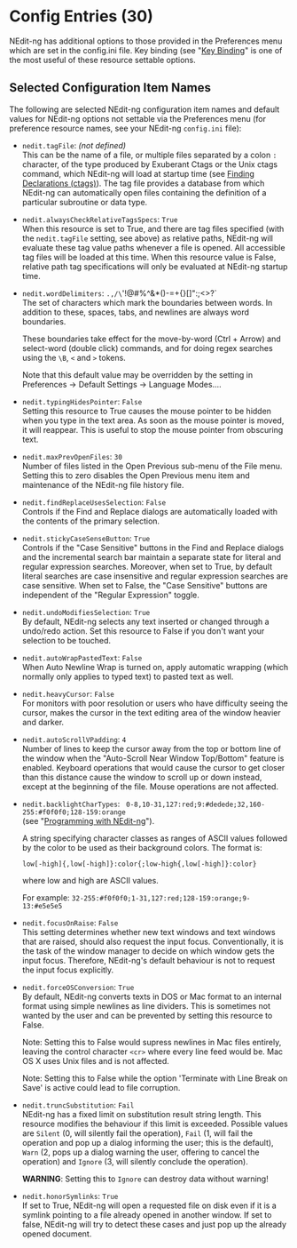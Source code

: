 # Config Entries (30)

NEdit-ng has additional options to those provided in the Preferences
menu which are set in the config.ini file. Key binding (see "[Key
Binding](31)" is one of the most useful of these resource settable
options.

## Selected Configuration Item Names

The following are selected NEdit-ng configuration item names and default
values for NEdit-ng options not settable via the Preferences menu (for
preference resource names, see your NEdit-ng `config.ini` file):

  - `nedit.tagFile`: *(not defined)*  
    This can be the name of a file, or multiple files separated by a
    colon `:` character, of the type produced by Exuberant Ctags or the
    Unix ctags command, which NEdit-ng will load at startup time (see
    [Finding Declarations (ctags)](14)). The tag file provides a
    database from which NEdit-ng can automatically open files containing
    the definition of a particular subroutine or data type.

  - `nedit.alwaysCheckRelativeTagsSpecs`: `True`  
    When this resource is set to True, and there are tag files specified
    (with the `nedit.tagFile` setting, see above) as relative paths,
    NEdit-ng will evaluate these tag value paths whenever a file is
    opened. All accessible tag files will be loaded at this time. When
    this resource value is False, relative path tag specifications will
    only be evaluated at NEdit-ng startup time.

  - `nedit.wordDelimiters`: `.,/\`'!@#%^&*()-=+{}[]":;<>?`  
    The set of characters which mark the boundaries between words. In
    addition to these, spaces, tabs, and newlines are always word
    boundaries.
    
    These boundaries take effect for the move-by-word (Ctrl + Arrow) and
    select-word (double click) commands, and for doing regex searches
    using the `\B`, `<` and `>` tokens.
    
    Note that this default value may be overridden by the setting in
    Preferences &rarr; Default Settings &rarr; Language Modes....

  - `nedit.typingHidesPointer`: `False`  
    Setting this resource to True causes the mouse pointer to be hidden
    when you type in the text area. As soon as the mouse pointer is
    moved, it will reappear. This is useful to stop the mouse pointer
    from obscuring text.

  - `nedit.maxPrevOpenFiles`: `30`  
    Number of files listed in the Open Previous sub-menu of the File
    menu. Setting this to zero disables the Open Previous menu item and
    maintenance of the NEdit-ng file history file.

  - `nedit.findReplaceUsesSelection`: `False`  
    Controls if the Find and Replace dialogs are automatically loaded
    with the contents of the primary selection.

  - `nedit.stickyCaseSenseButton`: `True`  
    Controls if the "Case Sensitive" buttons in the Find and Replace
    dialogs and the incremental search bar maintain a separate state for
    literal and regular expression searches. Moreover, when set to True,
    by default literal searches are case insensitive and regular
    expression searches are case sensitive. When set to False, the "Case
    Sensitive" buttons are independent of the "Regular Expression"
    toggle.

  - `nedit.undoModifiesSelection`: `True`  
    By default, NEdit-ng selects any text inserted or changed through a
    undo/redo action. Set this resource to False if you don't want your
    selection to be touched.

  - `nedit.autoWrapPastedText`: `False`  
    When Auto Newline Wrap is turned on, apply automatic wrapping (which
    normally only applies to typed text) to pasted text as well.

  - `nedit.heavyCursor`: `False`  
    For monitors with poor resolution or users who have difficulty
    seeing the cursor, makes the cursor in the text editing area of the
    window heavier and darker.

  - `nedit.autoScrollVPadding`: `4`  
    Number of lines to keep the cursor away from the top or bottom line
    of the window when the "Auto-Scroll Near Window Top/Bottom" feature
    is enabled. Keyboard operations that would cause the cursor to get
    closer than this distance cause the window to scroll up or down
    instead, except at the beginning of the file. Mouse operations are
    not affected.

  - `nedit.backlightCharTypes`:
    `  0-8,10-31,127:red;9:#dedede;32,160-255:#f0f0f0;128-159:orange `  
    (see "[Programming with NEdit-ng](10)").
    
    A string specifying character classes as ranges of ASCII values
    followed by the color to be used as their background colors. The
    format is:
    
    `low[-high]{,low[-high]}:color{;low-high{,low[-high]}:color}`
    
    where low and high are ASCII values.
    
    For example:
    `32-255:#f0f0f0;1-31,127:red;128-159:orange;9-13:#e5e5e5`

  - `nedit.focusOnRaise`: `False`  
    This setting determines whether new text windows and text windows
    that are raised, should also request the input focus.
    Conventionally, it is the task of the window manager to decide on
    which window gets the input focus. Therefore, NEdit-ng's default
    behaviour is not to request the input focus explicitly.

  - `nedit.forceOSConversion`: `True`  
    By default, NEdit-ng converts texts in DOS or Mac format to an
    internal format using simple newlines as line dividers. This is
    sometimes not wanted by the user and can be prevented by setting
    this resource to False.

    Note: Setting this to False would supress newlines in Mac files
    entirely, leaving the control character `<cr>` where every line feed
    would be. Mac OS X uses Unix files and is not affected.
    
    Note: Setting this to False while the option 'Terminate with Line
    Break on Save' is active could lead to file corruption.

  - `nedit.truncSubstitution`: `Fail`  
    NEdit-ng has a fixed limit on substitution result string length.
    This resource modifies the behaviour if this limit is exceeded.
    Possible values are `Silent` (0, will silently fail the operation),
    `Fail` (1, will fail the operation and pop up a dialog informing the
    user; this is the default), `Warn` (2, pops up a dialog warning the
    user, offering to cancel the operation) and `Ignore` (3, will
    silently conclude the operation).

    **WARNING**: Setting this to `Ignore` can destroy data without
    warning\!

  - `nedit.honorSymlinks`: `True`  
    If set to True, NEdit-ng will open a requested file on disk even if it
    is a symlink pointing to a file already opened in another window. If
    set to false, NEdit-ng will try to detect these cases and just pop up
    the already opened document.
